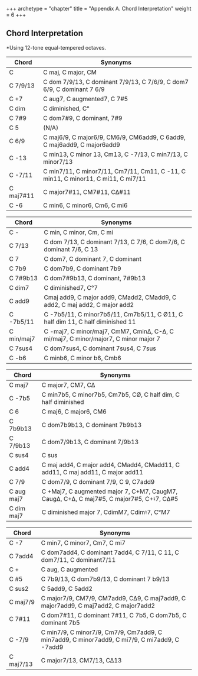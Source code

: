 +++
archetype = "chapter"
title = "Appendix A. Chord Interpretation"
weight = 6
+++

## Chord Interpretation

*Using 12-tone equal-tempered octaves.

| Chord  | Synonyms                                 |
|--------|------------------------------------------|
| C      | C maj, C major, CM                       |
| C 7/9/13 | C dom 7/9/13, C dominant 7/9/13, C 7/6/9, C dom7 6/9, C dominant 7 6/9 |
| C +7   | C aug7, C augmented7, C 7#5              |
| C dim  | C diminished, C°                         |
| C 7#9  | C dom7#9, C dominant, 7#9                |
| C 5    | (N/A)                                    |
| C 6/9  | C maj6/9, C major6/9, CM6/9, CM6add9, C 6add9, C maj6add9, C major6add9 |
| C -13  | C min13, C minor 13, Cm13, C -7/13, C min7/13, C minor7/13 |
| C -7/11 | C min7/11, C minor7/11, Cm7/11, Cm11, C -11, C min11, C minor11, C mi11, C mi7/11 |
| C maj7#11 | C major7#11, CM7#11, C∆#11               |
| C -6    | C min6, C minor6, Cm6, C mi6             |

| Chord     | Synonyms                                               |
|-----------|--------------------------------------------------------|
| C -       | C min, C minor, Cm, C mi                              |
| C 7/13    | C dom 7/13, C dominant 7/13, C 7/6, C dom7/6, C dominant 7/6, C 13 |
| C 7       | C dom7, C dominant 7, C dominant                       |
| C 7b9     | C dom7b9, C dominant 7b9                               |
| C 7#9b13  | C dom7#9b13, C dominant, 7#9b13                        |
| C dim7    | C diminished7, C°7                                     |
| C add9    | Cmaj add9, C major add9, CMadd2, CMadd9, C add2, C maj add2, C major add2 |
| C -7b5/11 | C -7b5/11, C minor7b5/11, Cm7b5/11, C Ø11, C half dim 11, C half diminished 11 |
| C min/maj7 | C -maj7, C minor/maj7, CmM7, Cmin∆, C-∆, C mi/maj7, C minor/major7, C minor major 7 |
| C 7sus4   | C dom7sus4, C dominant 7sus4, C 7sus                  |
| C -b6     | C minb6, C minor b6, Cmb6                              |

| Chord     | Synonyms                                              |
|-----------|-------------------------------------------------------|
| C maj7    | C major7, CM7, C∆                                    |
| C -7b5    | C min7b5, C minor7b5, Cm7b5, CØ, C half dim, C half diminished |
| C 6       | C maj6, C major6, CM6                                |
| C 7b9b13  | C dom7b9b13, C dominant 7b9b13                        |
| C 7/9b13  | C dom7/9b13, C dominant 7/9b13                        |
| C sus4    | C sus                                                 |
| C add4    | C maj add4, C major add4, CMadd4, CMadd11, C add11, C maj add11, C major add11 |
| C 7/9     | C dom7/9, C dominant 7/9, C 9, C7add9                |
| C aug maj7 | C +Maj7, C augmented major 7, C+M7, CaugM7, Caug∆, C+∆, C maj7#5, C major7#5, C+♮7, C∆#5 |
| C dim maj7 | C diminished major 7, CdimM7, Cdim♮7, C°M7            |

| Chord     | Synonyms                                              |
|-----------|-------------------------------------------------------|
| C -7      | C min7, C minor7, Cm7, C mi7                         |
| C 7add4   | C dom7add4, C dominant 7add4, C 7/11, C 11, C dom7/11, C dominant7/11 |
| C +       | C aug, C augmented                                    |
| C #5      | C 7b9/13, C dom7b9/13, C dominant 7 b9/13             |
| C sus2    | C 5add9, C 5add2                                      |
| C maj7/9  | C major7/9, CM7/9, CM7add9, C∆9, C maj7add9, C major7add9, C maj7add2, C major7add2 |
| C 7#11    | C dom7#11, C dominant 7#11, C 7b5, C dom7b5, C dominant 7b5 |
| C -7/9    | C min7/9, C minor7/9, Cm7/9, Cm7add9, C min7add9, C minor7add9, C mi7/9, C mi7add9, C -7add9 |
| C maj7/13 | C major7/13, CM7/13, C∆13                             |


